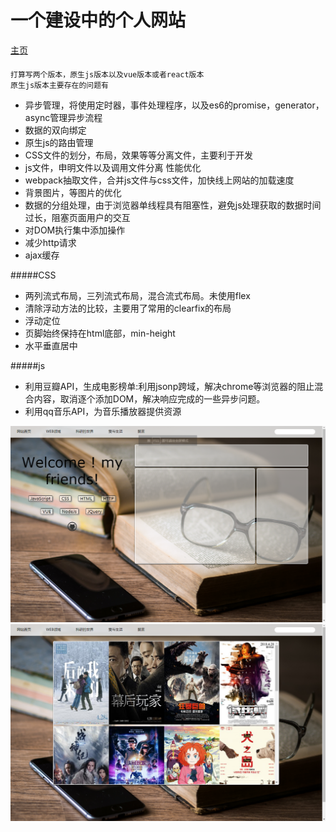 一个建设中的个人网站
====

[主页](http://htmlpreview.github.io/?https://github.com/BUPTlhuanyu/personalHomePage/blob/master/src/index.html)

####
    打算写两个版本，原生js版本以及vue版本或者react版本
    原生js版本主要存在的问题有
+   异步管理，将使用定时器，事件处理程序，以及es6的promise，generator，async管理异步流程
+   数据的双向绑定
+   原生js的路由管理
+   CSS文件的划分，布局，效果等等分离文件，主要利于开发
+   js文件，申明文件以及调用文件分离
    性能优化
+   webpack抽取文件，合并js文件与css文件，加快线上网站的加载速度
+   背景图片，等图片的优化
+   数据的分组处理，由于浏览器单线程具有阻塞性，避免js处理获取的数据时间过长，阻塞页面用户的交互
+   对DOM执行集中添加操作
+   减少http请求
+   ajax缓存


#####CSS
+   两列流式布局，三列流式布局，混合流式布局。未使用flex
+   清除浮动方法的比较，主要用了常用的clearfix的布局
+   浮动定位
+   页脚始终保持在html底部，min-height
+   水平垂直居中

#####js
+   利用豆瓣API，生成电影榜单:利用jsonp跨域，解决chrome等浏览器的阻止混合内容，取消逐个添加DOM，解决响应完成的一些异步问题。
+   利用qq音乐API，为音乐播放器提供资源

![图片](main.png)
![图片](life.png)